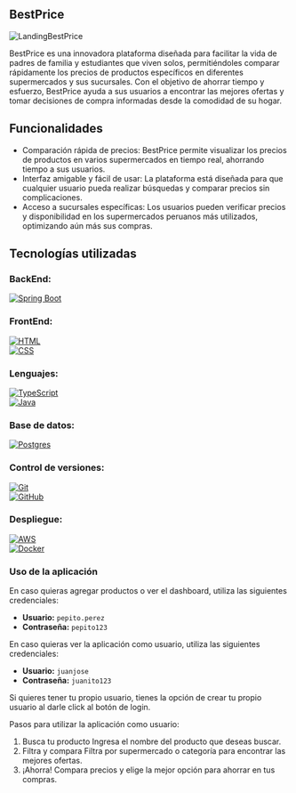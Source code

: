 ## BestPrice

![LandingBestPrice](https://i.imgur.com/s9Xubpi.png)

BestPrice es una innovadora plataforma diseñada para facilitar la vida de padres de familia y estudiantes que viven solos, permitiéndoles comparar rápidamente los precios de productos específicos en diferentes supermercados y sus sucursales. Con el objetivo de ahorrar tiempo y esfuerzo, BestPrice ayuda a sus usuarios a encontrar las mejores ofertas y tomar decisiones de compra informadas desde la comodidad de su hogar.

## Funcionalidades
* Comparación rápida de precios: BestPrice permite visualizar los precios de productos en varios supermercados en tiempo real, ahorrando tiempo a sus usuarios.
* Interfaz amigable y fácil de usar: La plataforma está diseñada para que cualquier usuario pueda realizar búsquedas y comparar precios sin complicaciones.
* Acceso a sucursales específicas: Los usuarios pueden verificar precios y disponibilidad en los supermercados peruanos más utilizados, optimizando aún más sus compras.

## Tecnologías utilizadas

### BackEnd:
[![Spring Boot](https://img.shields.io/badge/Spring%20Boot-6DB33F?logo=springboot&logoColor=fff)](#)

### FrontEnd:
[![HTML](https://img.shields.io/badge/HTML-%23E34F26.svg?logo=html5&logoColor=white)](#)  
[![CSS](https://img.shields.io/badge/CSS-1572B6?logo=css3&logoColor=fff)](#)

### Lenguajes:
[![TypeScript](https://img.shields.io/badge/TypeScript-3178C6?logo=typescript&logoColor=fff)](#)  
[![Java](https://img.shields.io/badge/Java-%23ED8B00.svg?logo=openjdk&logoColor=white)](#)

### Base de datos:
[![Postgres](https://img.shields.io/badge/Postgres-%23316192.svg?logo=postgresql&logoColor=white)](#)

### Control de versiones:
[![Git](https://img.shields.io/badge/Git-F05032?logo=git&logoColor=fff)](#)  
[![GitHub](https://img.shields.io/badge/GitHub-%23121011.svg?logo=github&logoColor=white)](#)

### Despliegue:
[![AWS](https://img.shields.io/badge/AWS-%23FF9900.svg?logo=amazon-web-services&logoColor=white)](#)  
[![Docker](https://img.shields.io/badge/Docker-2496ED?logo=docker&logoColor=fff)](#)

### Uso de la aplicación

En caso quieras agregar productos o ver el dashboard, utiliza las siguientes credenciales:

* **Usuario:** `pepito.perez`
* **Contraseña:** `pepito123`

En caso quieras ver la aplicación como usuario, utiliza las siguientes credenciales:

* **Usuario:** `juanjose`
* **Contraseña:** `juanito123`


Si quieres tener tu propio usuario, tienes la opción de crear tu propio usuario al darle click al botón de login.

Pasos para utilizar la aplicación como usuario:
1. Busca tu producto Ingresa el nombre del producto que deseas buscar.
2. Filtra y compara Filtra por supermercado o categoría para encontrar las mejores ofertas.
3. ¡Ahorra! Compara precios y elige la mejor opción para ahorrar en tus compras.
